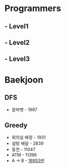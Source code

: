 # Programmers

## - Level1

## - Level2

## - Level3

# Baekjoon

## DFS

* 알파벳 - 1987

## Greedy

* 회의실 배정 - 1931  
* 설탕 배달 - 2839
* 동전 - 11047
* ATM - 11399
* A → B - [16953번](https://www.acmicpc.net/problem/16953)